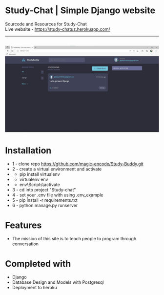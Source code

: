 # Study-Chat | Simple Django website 
Sourcode and Resources for Study-Chat <br>
Live website - https://study-chatuz.herokuapp.com/ <hr><br>
<img src="./docs/image-site.png">


# Installation
* 1 - clone repo https://github.com/magic-encode/Study-Buddy.git
* 2 - create a virtual environment and activate
*  - pip install virtualenv
*  - virtualenv env
*  - env\Scripts\activate
* 3 - cd into project "Study-chat"
* 4 - set your .env file with using .env_example
* 5 - pip install -r requirements.txt
* 6 - python manage.py runserver


# Features
* The mission of this site is to teach people to program through conversation


# Completed with
* Django 
* Database Design and Models with Postgresql
* Deployment to heroku


